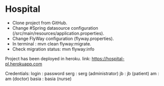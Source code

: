 # Hospital

- Clone project from GitHub.
- Change #Spring datasource configuration (/src/main/resources/application.properties).
- Change FlyWay configuration (flyway.properties).
- In terminal :  mvn clean flyway:migrate.
- Check migration status:  mvn flyway:info

Project has been deployed in heroku.
link: https://hospital-pl.herokuapp.com

Credentials:
login :  password
serg : serg (administrator)
jb : jb (patient)
am : am (doctor)
basia : basia (nurse)